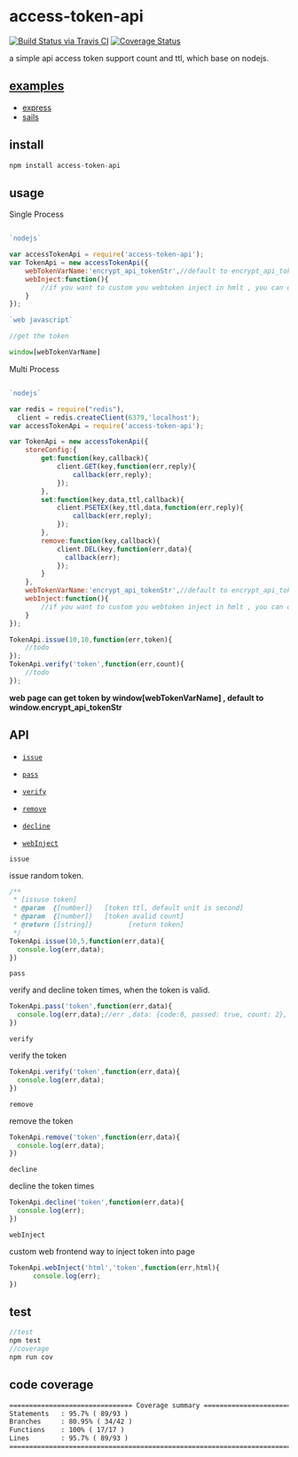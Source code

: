 # access-token-api

[![Build Status via Travis CI](https://travis-ci.org/navyxie/access-token-api.svg?branch=master)](https://travis-ci.org/navyxie/access-token-api) [![Coverage Status](https://coveralls.io/repos/github/navyxie/access-token-api/badge.svg?branch=master)](https://coveralls.io/github/navyxie/access-token-api?branch=master)

a simple api access token support count and ttl, which base on nodejs.

## [examples](./examples)

- [express](./examples/express)
- [sails](./examples/sails)

## install

```js
npm install access-token-api
```

## usage

Single Process

```js

`nodejs`

var accessTokenApi = require('access-token-api');
var TokenApi = new accessTokenApi({
    webTokenVarName:'encrypt_api_tokenStr',//default to encrypt_api_tokenStr
    webInject:function(){
        //if you want to custom you webtoken inject in hmlt , you can do in this function.
    }
});

`web javascript`

//get the token

window[webTokenVarName]
```


Multi Process

```js

`nodejs`

var redis = require("redis"),
  client = redis.createClient(6379,'localhost');
var accessTokenApi = require('access-token-api');

var TokenApi = new accessTokenApi({
    storeConfig:{
        get:function(key,callback){
            client.GET(key,function(err,reply){
                callback(err,reply);
            });
        },
        set:function(key,data,ttl,callback){
            client.PSETEX(key,ttl,data,function(err,reply){
                callback(err,reply);
            });
        },
        remove:function(key,callback){
            client.DEL(key,function(err,data){
              callback(err);
            });
        }
    },
    webTokenVarName:'encrypt_api_tokenStr',//default to encrypt_api_tokenStr
    webInject:function(){
        //if you want to custom you webtoken inject in hmlt , you can do in this function.
    }
});

TokenApi.issue(10,10,function(err,token){
    //todo
});
TokenApi.verify('token',function(err,count){
    //todo
});
```

**web page can get token by window[webTokenVarName] , default to window.encrypt_api_tokenStr**


## API

- [`issue`](#issue)

- [`pass`](#pass)

- [`verify`](#verify)

- [`remove`](#remove)

- [`decline`](#decline)

- [`webInject`](#webInject)

<a name="issue" />

`issue`

issue random token.

```js
/**
 * [issuse token]
 * @param  {[number]}   [token ttl, default unit is second]
 * @param  {[number]}   [token avalid count]
 * @return {[string]}         [return token]
 */
TokenApi.issue(10,5,function(err,data){
  console.log(err,data);
})
```

<a name="pass" />

`pass`

verify and decline token times, when the token is valid.

```js
TokenApi.pass('token',function(err,data){
  console.log(err,data);//err ,data: {code:0, passed: true, count: 2}, when code is zero and passed is true, token is valid.
})
```

<a name="verify" />

`verify`

verify the token 

```js
TokenApi.verify('token',function(err,data){
  console.log(err,data);
})
```

<a name="remove" />

`remove`

remove the token

```js
TokenApi.remove('token',function(err,data){
  console.log(err,data);
})
```

<a name="decline" />

`decline`

decline the token times

```js
TokenApi.decline('token',function(err,data){
  console.log(err);
})
```

<a name="webInject" />

`webInject`

custom web frontend way to inject token into page

```js
TokenApi.webInject('html','token',function(err,html){
      console.log(err);
})
```


## test

 ```js
 //test
 npm test
 //coverage
 npm run cov
 ```

## code coverage
 ```html
 =============================== Coverage summary ===============================
 Statements   : 95.7% ( 89/93 )
 Branches     : 80.95% ( 34/42 )
 Functions    : 100% ( 17/17 )
 Lines        : 95.7% ( 89/93 )
 ================================================================================
 ```
